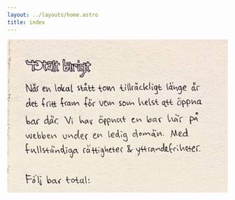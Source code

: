 ```yaml
---
layout: ../layouts/home.astro
title: index
---
```

![Totalt barigt intro](src/assets/img_5500.jpeg "Totalt barigt intro")
